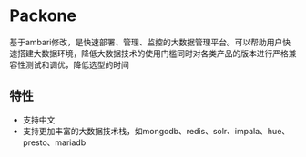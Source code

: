 # Packone
基于ambari修改，是快速部署、管理、监控的大数据管理平台。可以帮助用户快速搭建大数据环境，降低大数据技术的使用门槛同时对各类产品的版本进行严格兼容性测试和调优，降低选型的时间

## 特性
- 支持中文
- 支持更加丰富的大数据技术栈，如mongodb、redis、solr、impala、hue、presto、mariadb


